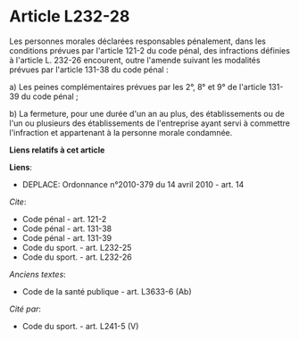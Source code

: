 # Article L232-28

Les personnes morales déclarées responsables pénalement, dans les conditions prévues par l'article 121-2 du code pénal, des
infractions définies à l'article L. 232-26 encourent, outre l'amende suivant les modalités prévues par l'article 131-38 du
code pénal : 

a) Les peines complémentaires prévues par les 2°, 8° et 9° de l'article 131-39 du code pénal ; 

b) La fermeture, pour une durée d'un an au plus, des établissements ou de l'un ou plusieurs des établissements de
l'entreprise ayant servi à commettre l'infraction et appartenant à la personne morale condamnée.

**Liens relatifs à cet article**

**Liens**:

  - DEPLACE: Ordonnance n°2010-379 du 14 avril 2010 - art. 14

_Cite_:

  - Code pénal - art. 121-2
  - Code pénal - art. 131-38
  - Code pénal - art. 131-39
  - Code du sport. - art. L232-25
  - Code du sport. - art. L232-26

_Anciens textes_:

  - Code de la santé publique - art. L3633-6 (Ab)

_Cité par_:

  - Code du sport. - art. L241-5 (V)
